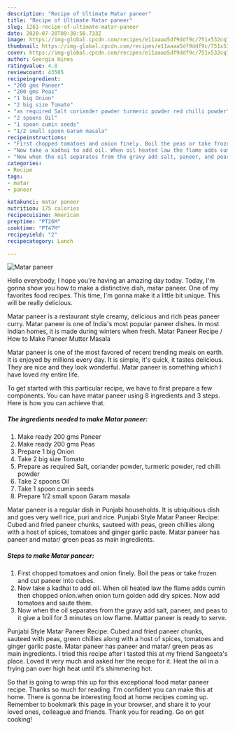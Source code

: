 ```yaml
---
description: "Recipe of Ultimate Matar paneer"
title: "Recipe of Ultimate Matar paneer"
slug: 1261-recipe-of-ultimate-matar-paneer
date: 2020-07-20T09:38:50.733Z
image: https://img-global.cpcdn.com/recipes/e11aaaa5df9ddf9c/751x532cq70/matar-paneer-recipe-main-photo.jpg
thumbnail: https://img-global.cpcdn.com/recipes/e11aaaa5df9ddf9c/751x532cq70/matar-paneer-recipe-main-photo.jpg
cover: https://img-global.cpcdn.com/recipes/e11aaaa5df9ddf9c/751x532cq70/matar-paneer-recipe-main-photo.jpg
author: Georgia Hines
ratingvalue: 4.8
reviewcount: 43505
recipeingredient:
- "200 gms Paneer"
- "200 gms Peas"
- "1 big Onion"
- "2 big size Tomato"
- "as required Salt coriander powder turmeric powder red chilli powder"
- "2 spoons Oil"
- "1 spoon cumin seeds"
- "1/2 small spoon Garam masala"
recipeinstructions:
- "First chopped tomatoes and onion finely. Boil the peas or take frozen and cut paneer into cubes."
- "Now take a kadhai to add oil. When oil heated law the flame adds cumin then chopped onion.when onion turn golden add dry spices. Now add tomatoes and saute them."
- "Now when the oil separates from the gravy add salt, paneer, and peas to it give a boil for 3 minutes on low flame. Mattar paneer is ready to serve."
categories:
- Recipe
tags:
- matar
- paneer

katakunci: matar paneer 
nutrition: 175 calories
recipecuisine: American
preptime: "PT26M"
cooktime: "PT47M"
recipeyield: "2"
recipecategory: Lunch

---
```



![Matar paneer](https://img-global.cpcdn.com/recipes/e11aaaa5df9ddf9c/751x532cq70/matar-paneer-recipe-main-photo.jpg)

Hello everybody, I hope you're having an amazing day today. Today, I'm gonna show you how to make a distinctive dish, matar paneer. One of my favorites food recipes. This time, I'm gonna make it a little bit unique. This will be really delicious.

Matar paneer is a restaurant style creamy, delicious and rich peas paneer curry. Matar paneer is one of India&#39;s most popular paneer dishes. In most Indian homes, it is made during winters when fresh. Matar Paneer Recipe / How to Make Paneer Mutter Masala

Matar paneer is one of the most favored of recent trending meals on earth. It is enjoyed by millions every day. It is simple, it's quick, it tastes delicious. They are nice and they look wonderful. Matar paneer is something which I have loved my entire life.


To get started with this particular recipe, we have to first prepare a few components. You can have matar paneer using 8 ingredients and 3 steps. Here is how you can achieve that.

<!--inarticleads1-->

##### The ingredients needed to make Matar paneer:

1. Make ready 200 gms Paneer
1. Make ready 200 gms Peas
1. Prepare 1 big Onion
1. Take 2 big size Tomato
1. Prepare as required Salt, coriander powder, turmeric powder, red chilli powder
1. Take 2 spoons Oil
1. Take 1 spoon cumin seeds
1. Prepare 1/2 small spoon Garam masala


Matar paneer is a regular dish in Punjabi households. It is ubiquitious dish and goes very well rice, puri and rice. Punjabi Style Matar Paneer Recipe: Cubed and fried paneer chunks, sauteed with peas, green chillies along with a host of spices, tomatoes and ginger garlic paste. Matar paneer has paneer and matar/ green peas as main ingredients. 

<!--inarticleads2-->

##### Steps to make Matar paneer:

1. First chopped tomatoes and onion finely. Boil the peas or take frozen and cut paneer into cubes.
1. Now take a kadhai to add oil. When oil heated law the flame adds cumin then chopped onion.when onion turn golden add dry spices. Now add tomatoes and saute them.
1. Now when the oil separates from the gravy add salt, paneer, and peas to it give a boil for 3 minutes on low flame. Mattar paneer is ready to serve.


Punjabi Style Matar Paneer Recipe: Cubed and fried paneer chunks, sauteed with peas, green chillies along with a host of spices, tomatoes and ginger garlic paste. Matar paneer has paneer and matar/ green peas as main ingredients. I tried this recipe after I tasted this at my friend Sangeeta&#39;s place. Loved it very much and asked her the recipe for it. Heat the oil in a frying pan over high heat until it&#39;s shimmering hot. 

So that is going to wrap this up for this exceptional food matar paneer recipe. Thanks so much for reading. I'm confident you can make this at home. There is gonna be interesting food at home recipes coming up. Remember to bookmark this page in your browser, and share it to your loved ones, colleague and friends. Thank you for reading. Go on get cooking!
